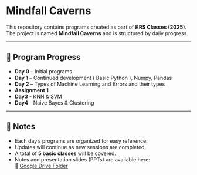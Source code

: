 # Mindfall Caverns  

This repository contains programs created as part of **KRS Classes (2025)**.  
The project is named **Mindfall Caverns** and is structured by daily progress.  

---

## 📅 Program Progress  
- **Day 0** – Initial programs  
- **Day 1** – Continued development ( Basic Python ), Numpy, Pandas
- **Day 2** – Types of Machine Learning and Errors and their types
- **Assignment 1** 
- **Day3** - KNN & SVM
- **Day4** - Naive Bayes & Clustering

---

## 📌 Notes  
- Each day’s programs are organized for easy reference.  
- Updates will continue as new sessions are completed.  
- A total of **5 basic classes** will be covered.  
- Notes and presentation slides (PPTs) are available here:  
  📂 [Google Drive Folder](https://drive.google.com/drive/folders/1A7euD1smDurDlEmaU1YyJMUMWFQuX2uS?usp=sharing)  
